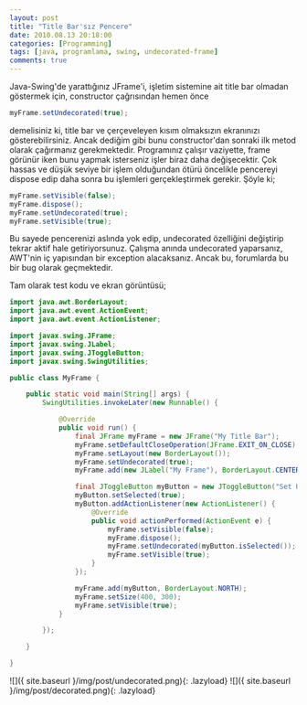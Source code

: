 ```yaml
---
layout: post
title: "Title Bar'sız Pencere"
date: 2010.08.13 20:18:00
categories: [Programming]
tags: [java, programlama, swing, undecorated-frame]
comments: true
---
```

Java-Swing'de yarattığınız JFrame'i, işletim sistemine ait title bar olmadan göstermek için, constructor çağrısından hemen önce 

<!--more-->

```java
myFrame.setUndecorated(true);
```

demelisiniz ki, title bar ve çerçeveleyen kısım olmaksızın ekranınızı gösterebilirsiniz. Ancak dediğim gibi bunu constructor'dan sonraki ilk metod olarak çağırmanız gerekmektedir. Programınız çalışır vaziyette, frame görünür iken bunu yapmak isterseniz işler biraz daha değişecektir. Çok hassas ve düşük seviye bir işlem olduğundan ötürü öncelikle pencereyi dispose edip daha sonra bu işlemleri gerçekleştirmek gerekir. Şöyle ki; 

```java
myFrame.setVisible(false); 
myFrame.dispose(); 
myFrame.setUndecorated(true); 
myFrame.setVisible(true);
```

Bu sayede pencerenizi aslında yok edip, undecorated özelliğini değiştirip tekrar aktif hale getiriyorsunuz. Çalışma anında undecorated yaparsanız, AWT'nin iç yapısından bir exception alacaksanız. Ancak bu, forumlarda bu bir bug olarak geçmektedir. 

Tam olarak test kodu ve ekran görüntüsü; 

```java
import java.awt.BorderLayout; 
import java.awt.event.ActionEvent; 
import java.awt.event.ActionListener; 

import javax.swing.JFrame; 
import javax.swing.JLabel; 
import javax.swing.JToggleButton; 
import javax.swing.SwingUtilities; 

public class MyFrame { 

    public static void main(String[] args) {
        SwingUtilities.invokeLater(new Runnable() {

            @Override
            public void run() {
                final JFrame myFrame = new JFrame("My Title Bar");
                myFrame.setDefaultCloseOperation(JFrame.EXIT_ON_CLOSE);
                myFrame.setLayout(new BorderLayout());
                myFrame.setUndecorated(true);
                myFrame.add(new JLabel("My Frame"), BorderLayout.CENTER);

                final JToggleButton myButton = new JToggleButton("Set Undecorated");
                myButton.setSelected(true);
                myButton.addActionListener(new ActionListener() {
                    @Override
                    public void actionPerformed(ActionEvent e) {
                        myFrame.setVisible(false);
                        myFrame.dispose();
                        myFrame.setUndecorated(myButton.isSelected());
                        myFrame.setVisible(true);
                    }
                });

                myFrame.add(myButton, BorderLayout.NORTH);
                myFrame.setSize(400, 300);
                myFrame.setVisible(true);
            }

        });

    }

}
```

![]({ site.baseurl }/img/post/undecorated.png){: .lazyload}
![]({ site.baseurl }/img/post/decorated.png){: .lazyload}
